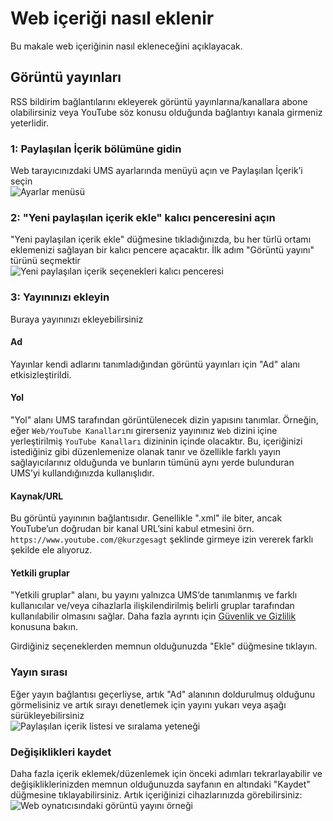 # Web içeriği nasıl eklenir

Bu makale web içeriğinin nasıl ekleneceğini açıklayacak.

## Görüntü yayınları

RSS bildirim bağlantılarını ekleyerek görüntü yayınlarına/kanallara abone olabilirsiniz veya YouTube söz konusu olduğunda bağlantıyı kanala girmeniz yeterlidir.

### 1: Paylaşılan İçerik bölümüne gidin

Web tarayıcınızdaki UMS ayarlarında menüyü açın ve Paylaşılan İçerik’i seçin\
![Ayarlar menüsü](@site/docs/guides/img/how-to-add-web-content-1-shared-content.png)

### 2: "Yeni paylaşılan içerik ekle" kalıcı penceresini açın

"Yeni paylaşılan içerik ekle" düğmesine tıkladığınızda, bu her türlü ortamı eklemenizi sağlayan bir kalıcı pencere açacaktır. İlk adım "Görüntü yayını" türünü seçmektir\
![Yeni paylaşılan içerik seçenekleri kalıcı penceresi](@site/docs/guides/img/how-to-add-web-content-2-add-modal.png)

### 3: Yayınınızı ekleyin

Buraya yayınınızı ekleyebilirsiniz

#### Ad

Yayınlar kendi adlarını tanımladığından görüntü yayınları için "Ad" alanı etkisizleştirildi.

#### Yol

"Yol" alanı UMS tarafından görüntülenecek dizin yapısını tanımlar. Örneğin, eğer `Web/YouTube Kanalları`nı girerseniz yayınınız `Web` dizini içine yerleştirilmiş `YouTube Kanalları` dizininin içinde olacaktır. Bu, içeriğinizi istediğiniz gibi düzenlemenize olanak tanır ve özellikle farklı yayın sağlayıcılarınız olduğunda ve bunların tümünü aynı yerde bulunduran UMS’yi kullandığınızda kullanışlıdır.

#### Kaynak/URL

Bu görüntü yayınının bağlantısıdır. Genellikle ".xml" ile biter, ancak YouTube’un doğrudan bir kanal URL’sini kabul etmesini örn. `https://www.youtube.com/@kurzgesagt` şeklinde girmeye izin vererek farklı şekilde ele alıyoruz.

#### Yetkili gruplar

"Yetkili gruplar" alanı, bu yayını yalnızca UMS’de tanımlanmış ve farklı kullanıcılar ve/veya cihazlarla ilişkilendirilmiş belirli gruplar tarafından kullanılabilir olmasını sağlar. Daha fazla ayrıntı için [Güvenlik ve Gizlilik](../configuration/security-and-privacy.md#link-person-to-renderer) konusuna bakın.

Girdiğiniz seçeneklerden memnun olduğunuzda "Ekle" düğmesine tıklayın.

### Yayın sırası

Eğer yayın bağlantısı geçerliyse, artık "Ad" alanının doldurulmuş olduğunu görmelisiniz ve artık sırayı denetlemek için yayını yukarı veya aşağı sürükleyebilirsiniz\
![Paylaşılan içerik listesi ve sıralama yeteneği](@site/docs/guides/img/how-to-add-web-content-3-see-name-and-sort.png)

### Değişiklikleri kaydet

Daha fazla içerik eklemek/düzenlemek için önceki adımları tekrarlayabilir ve değişikliklerinizden memnun olduğunuzda sayfanın en altındaki "Kaydet" düğmesine tıklayabilirsiniz. Artık içeriğinizi cihazlarınızda görebilirsiniz:\
![Web oynatıcısındaki görüntü yayını örneği](@site/docs/guides/img/how-to-add-web-content-4-feed-player.png)